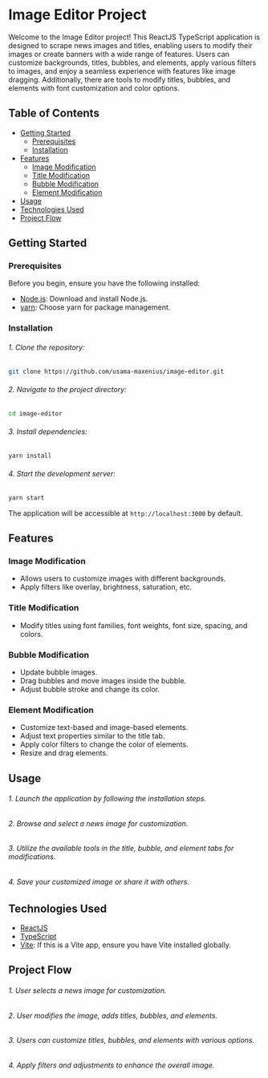 # Image Editor Project

Welcome to the Image Editor project! This ReactJS TypeScript application is designed to scrape news images and titles, enabling users to modify their images or create banners with a wide range of features. Users can customize backgrounds, titles, bubbles, and elements, apply various filters to images, and enjoy a seamless experience with features like image dragging. Additionally, there are tools to modify titles, bubbles, and elements with font customization and color options.

## Table of Contents

- [Getting Started](#getting-started)
  - [Prerequisites](#prerequisites)
  - [Installation](#installation)
- [Features](#features)
  - [Image Modification](#image-modification)
  - [Title Modification](#title-modification)
  - [Bubble Modification](#bubble-modification)
  - [Element Modification](#element-modification)
- [Usage](#usage)
- [Technologies Used](#technologies-used)
- [Project Flow](#project-flow)

## Getting Started

### Prerequisites

Before you begin, ensure you have the following installed:

- [Node.js](https://nodejs.org/en/): Download and install Node.js.
- [yarn](https://yarnpkg.com/): Choose yarn for package management.

### Installation

###### 1. Clone the repository:

   ```bash
   git clone https://github.com/usama-maxenius/image-editor.git
   ```

###### 2. Navigate to the project directory:

   ```bash
   cd image-editor
   ```

###### 3. Install dependencies:

   ```bash
   yarn install
   ```

###### 4. Start the development server:

   ```bash
   yarn start
   ```

   The application will be accessible at `http://localhost:3000` by default.

## Features

### Image Modification

- Allows users to customize images with different backgrounds.
- Apply filters like overlay, brightness, saturation, etc.

### Title Modification

- Modify titles using font families, font weights, font size, spacing, and colors.

### Bubble Modification

- Update bubble images.
- Drag bubbles and move images inside the bubble.
- Adjust bubble stroke and change its color.

### Element Modification

- Customize text-based and image-based elements.
- Adjust text properties similar to the title tab.
- Apply color filters to change the color of elements.
- Resize and drag elements.

## Usage

###### 1. Launch the application by following the installation steps.
###### 2. Browse and select a news image for customization.
###### 3. Utilize the available tools in the title, bubble, and element tabs for modifications.
###### 4. Save your customized image or share it with others.

## Technologies Used

- [ReactJS](https://reactjs.org/)
- [TypeScript](https://www.typescriptlang.org/)
- [Vite](https://vitejs.dev/): If this is a Vite app, ensure you have Vite installed globally.

## Project Flow
###### 1. User selects a news image for customization.
###### 2. User modifies the image, adds titles, bubbles, and elements.
###### 3. Users can customize titles, bubbles, and elements with various options.
###### 4. Apply filters and adjustments to enhance the overall image.
